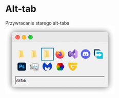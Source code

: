 # Alt-tab
Przywracanie starego alt-taba
<img src="https://github.com/lemonekq/RivelFree/blob/main/reg/tweak/AltTab/preview.png">

